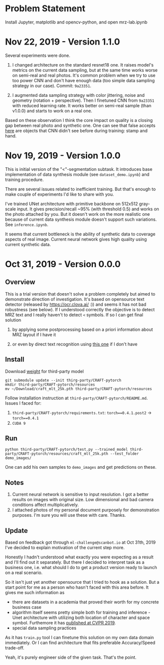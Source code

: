 # Problem Statement
Install Jupyter, matplotlib and opencv-python, and open mrz-lab.ipynb

# Nov 22, 2019 - Version 1.1.0
Several experiments were done.

1. I changed architecture on the standard resnet18 one. It raises model's metrics on the current data sampling, but at the same time works worse on semi-real and real photos. It's common problem when we try to use too power CNN and don't have enough data (too simple data sampling strategy in our case). Commit: `9a23351`. 

2. I augmented data sampling strategy with color jittering, noise and geometry (rotation + perspective). Then I finetuned CNN from `9a23351` with reduced learning rate. It works better on semi-real sample (than v1.0.0) and starts to work on a real one.

Based on these observation I think the core impact on quality is a closing gap between real photo and synthetic one. One can see that false accepts [here](`dataset_demo.ipynb`) are objects that CNN didn't see before during training: stamp and hand.  

# Nov 19, 2019 - Version 1.0.0
This is initial version of the "<"-segmentation subtask. It introduces base implementation of data synthesis module (see `dataset_demo.ipynb`) and training procedure. 

There are several issues related to inefficient training. But that's enough to make couple of experiments I'd like to share with you.

I've trained UNet architecture with primitive backbone on 512x512 gray-scale input. It gives precision/recall ~95% (with threshold 0.5) and works on the photo attached by you. But it doesn't work on the more realistic one because of current data synthesis module doesn't support such variations. See `inference.ipynb`.

It seems that current bottleneck is the ability of synthetic data to coverage aspects of real image. Current neural network gives high quality using current synthetic data.

# Oct 31, 2019 - Version 0.0.0
## Overview
This is a trial version that doesn't solve a problem completely but aimed to demonstrate direction of investigation. It's based on opensource text detector (released by https://ocr.clova.ai/ :)) and seems it has not bad robustness (see below). If I understood correctly the objective is to detect MRZ text and I really haven't to detect `<` symbols.
If so I can get final solution

1) by applying some postprocessing based on a priori information about MRZ layout if I have it

2) or even by direct text recognition using [this one](https://github.com/clovaai/deep-text-recognition-benchmark) if I don't have

## Install
Download [weight](https://drive.google.com/open?id=1Jk4eGD7crsqCCg9C9VjCLkMN3ze8kutZ) for third-party model
```
git submodule update --init thirg-party/CRAFT-pytorch
mkdir third-party/CRAFT-pytorch/resources
mv ~/Download/craft_mlt_25k.pth third-party/CRAFT-pytorch/resources
```
Follow installation instruction at `third-party/CRAFT-pytorch/README.md`. Issues I faced for:
1) `third-party/CRAFT-pytorch/requirements.txt`: `torch==0.4.1.post2` -> `torch==0.4.1`
2) `CUDA 9`

## Run
```
python third-party/CRAFT-pytorch/test.py --trained_model third-party/CRAFT-pytorch/resources/craft_mlt_25k.pth --test_folder demo_images/
```
One can add his own samples to `demo_images` and get predictions on these.

## Notes
1. Current neural network is sensitive to input resolution. I got a better results on images with original size. Low dimensional and bad camera conditions affect multiplicatively.
2. I attached photos of my personal document purposely for demonstration purposes. I'm sure you will use these with care. Thanks.

## Update
Based on feedback got through `ml-challenge@scanbot.io` at Oct 31th, 2019 I've decided to explain motivation of the current step more. 

Honestly I hadn't understood what exactly you were expecting as a result and I'll find out it separately. But there I decided to interpret task as a business one, i.e. what should I do to get a product version ready to launch on a real scenario.

So it isn't just yet another opensource that I tried to hook as a solution. But a start point for me as a person who hasn't faced with this area before. It gives me such information as 
* there are datasets in a academia that proved their worth for my concrete business case
* algorithm itself seems pretty simple both for training and inference - Unet architecture with utilizing both location of character and space symbol. Furthemore it has [published at CVPR 2019](http://openaccess.thecvf.com/content_CVPR_2019/papers/Baek_Character_Region_Awareness_for_Text_Detection_CVPR_2019_paper.pdf).
* special data sampling practices

As it has `train.py` tool I can finetune this solution on my own data domain immediately. Or I can find architecture that fits preferable Accuracy/Speed trade-off.

Yeah, it's purely engineer side of the given task. That's the point.
